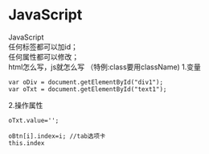# JavaScript
JavaScript  
任何标签都可以加id；  
任何属性都可以修改；  
html怎么写，js就怎么写 （特例:class要用className) 
1.变量  
```
var oDiv = document.getElementById("div1");
var oTxt = document.getElementById("text1");
```
2.操作属性  
```
oTxt.value='';

oBtn[i].index=i; //tab选项卡
this.index 
``` 
